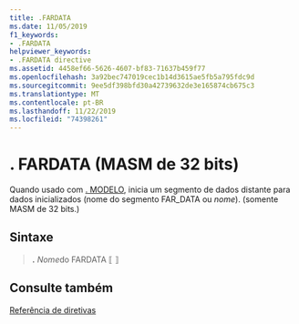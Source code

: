 ```yaml
---
title: .FARDATA
ms.date: 11/05/2019
f1_keywords:
- .FARDATA
helpviewer_keywords:
- .FARDATA directive
ms.assetid: 4458ef66-5626-4607-bf83-71637b459f77
ms.openlocfilehash: 3a92bec747019cec1b14d3615ae5fb5a795fdc9d
ms.sourcegitcommit: 9ee5df398bfd30a42739632de3e165874cb675c3
ms.translationtype: MT
ms.contentlocale: pt-BR
ms.lasthandoff: 11/22/2019
ms.locfileid: "74398261"
---
```

# <a name="fardata-32-bit-masm"></a>. FARDATA (MASM de 32 bits)

Quando usado com [. MODELO](../../assembler/masm/dot-model.md), inicia um segmento de dados distante para dados inicializados (nome do segmento FAR_DATA ou *nome*). (somente MASM de 32 bits.)

## <a name="syntax"></a>Sintaxe

> **.** *Nome*do FARDATA ⟦ ⟧

## <a name="see-also"></a>Consulte também

[Referência de diretivas](directives-reference.md)
